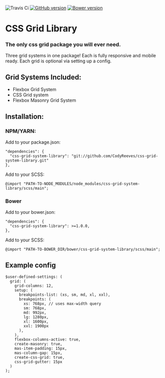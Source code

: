 ![Travis Ci](https://travis-ci.org/CodyReeves/css-grid-system-library.svg?branch=production)
[![GitHub version](https://badge.fury.io/gh/CodyReeves%2Fcss-grid-system-library.svg)](https://badge.fury.io/gh/CodyReeves%2Fcss-grid-system-library)
[![Bower version](https://badge.fury.io/bo/css-grid-system-library.svg)](https://badge.fury.io/bo/css-grid-system-library)

# CSS Grid Library
### The only css grid package you will ever need. 

Three grid systems in one package! Each is fully responsive and mobile ready. Each grid is optional via setting up a config. 

## Grid Systems Included:
- Flexbox Grid System 
- CSS Grid system 
- Flexbox Masonry Grid System 

## Installation:

### NPM/YARN:
Add to your package.json:

```
"dependencies": {
  "css-grid-system-library": "git://github.com/CodyReeves/css-grid-system-library.git"
},
```

Add to your SCSS:
```
@import "PATH-TO-NODE_MODULES/node_modules/css-grid-system-library/scss/main";
```
### Bower
Add to your bower.json:

```
"dependencies": {
  "css-grid-system-library": >=1.0.0,
},
```
Add to your SCSS:
```
@import "PATH-TO-BOWER_DIR/bower/css-grid-system-library/scss/main";
```

## Example config 

```
$user-defined-settings: (
  grid: (
    grid-columns: 12,
    setup: (
      breakpoints-list: (xs, sm, md, xl, xxl),
      breakpoints: (
        xs: 768px, // uses max-width query
        sm: 768px,
        md: 992px,
        lg: 1280px,
        xl: 1600px,
        xxl: 1900px  
      ),
    ),
    flexbox-columns-active: true,
    create-masonry: true,
    mas-item-padding: 15px,
    mas-column-gap: 15px,
    create-css-grid: true,
    css-grid-gutter: 15px
  )
);
``` 
